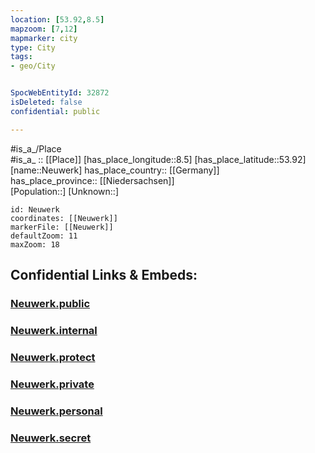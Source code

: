 ```yaml
---
location: [53.92,8.5] 
mapzoom: [7,12] 
mapmarker: city 
type: City
tags:
- geo/City


SpocWebEntityId: 32872
isDeleted: false
confidential: public

---
```

#is_a_/Place  
#is_a_ :: [[Place]] 
[has_place_longitude::8.5] 
[has_place_latitude::53.92] 
[name::Neuwerk] 
has_place_country:: [[Germany]]  
has_place_province:: [[Niedersachsen]]  
[Population::] 
[Unknown::] 


```leaflet
id: Neuwerk
coordinates: [[Neuwerk]] 
markerFile: [[Neuwerk]] 
defaultZoom: 11 
maxZoom: 18
```


## Confidential Links & Embeds: 

### [Neuwerk.public](/_public/\Earth\Continent\Europe\Europe~Central\Germany\Germany~West\State~Hamburg\cities~HamburgNeuwerk.public.md) 

### [Neuwerk.internal](/_internal/\Earth\Continent\Europe\Europe~Central\Germany\Germany~West\State~Hamburg\cities~HamburgNeuwerk.internal.md) 

### [Neuwerk.protect](/_protect/\Earth\Continent\Europe\Europe~Central\Germany\Germany~West\State~Hamburg\cities~HamburgNeuwerk.protect.md) 

### [Neuwerk.private](/_private/\Earth\Continent\Europe\Europe~Central\Germany\Germany~West\State~Hamburg\cities~HamburgNeuwerk.private.md) 

### [Neuwerk.personal](/_personal/\Earth\Continent\Europe\Europe~Central\Germany\Germany~West\State~Hamburg\cities~HamburgNeuwerk.personal.md) 

### [Neuwerk.secret](/_secret/\Earth\Continent\Europe\Europe~Central\Germany\Germany~West\State~Hamburg\cities~HamburgNeuwerk.secret.md)

